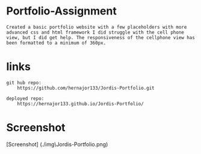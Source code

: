# Portfolio-Assignment
    Created a basic portfolio website with a few placeholders with more advanced css and html framework I did struggle with the cell phone view, but I did get help. The responsiveness of the cellphone view has been formatted to a minimum of 360px.



# links
    git hub repo:
        https://github.com/hernajor133/Jordis-Portfolio.git
    
    deployed repo:
        https://hernajor133.github.io/Jordis-Portfolio/

# Screenshot
[Screenshot]
(./img\Jordis-Portfolio.png)
